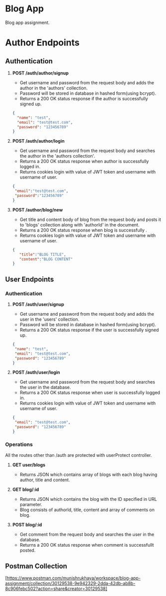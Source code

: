 # Blog App
Blog app assignment.

# Author Endpoints
## Authentication

1. **POST /auth/author/signup**
   - Get username and password from the request body and adds the author in the 'authors' collection.
   - Password will be stored in database in hashed form(using bcrypt).
   - Returns a 200 OK status response if the author is successfully signed up.

   ```json
   {
     "name": "test",
     "email": "test@test.com",
     "password": "123456789"
   }
   ```

2. **POST /auth/author/login**
   - Get username and password from the request body and searches the author in the 'authors collection'.
   - Returns a 200 OK status response when author is successfully logged in.
   - Returns cookies login with value of JWT token and username with username of user.

   ```json
   {
    "email":"test@test.com",
    "password":"123456789"
   }
   ```

3. **POST /author/blog/new**
   - Get title and content body of blog from the request body and posts it to 'blogs' collection along with 'authorId' in the document.
   - Returns a 200 OK status response when blog is successfully .
   - Returns cookies login with value of JWT token and username with username of user.

   ```json
   {
      "title":"BLOG TITLE",
      "content":"BLOG CONTENT"
   }
   ```

## User Endpoints
### Authentication

1. **POST /auth/user/signup**
   - Get username and password from the request body and adds the user in the 'users' collection.
   - Password will be stored in database in hashed form(using bcrypt).
   - Returns a 200 OK status response if the user is successfully signed up.

    ```json
   {
     "name": "test",
     "email": "test@test.com",
     "password": "123456789"
   }
   ```

2. **POST /auth/user/login**
   - Get username and password from the request body and searches the user in the database.
   - Returns a 200 OK status response when user is successfully logged in.
   - Returns cookies login with value of JWT token and username with username of user.

    ```json
   {
     "email": "test@test.com",
     "password": "123456789"
   }
   ```

### Operations

All the routes other than /auth are protected with userProtect controller.

1. **GET user/blogs**
   - Returns JSON which contains array of blogs with each blog having author, title and content.

2. **GET blog/:id**
   - Returns JSON which contains the blog with the ID specified in URL parameter.
   - Blog consists of authorId, title, content and array of comments on blog.

3. **POST blog/:id**
   - Get comment from the request body and searches the user in the database.
   - Returns a 200 OK status response when comment is successfullt posted.

## Postman Collection

[https://www.postman.com/munishrukhaya/workspace/blog-app-assignment/collection/30129538-9e942329-2dda-42db-ab8b-8c906febc502?action=share&creator=30129538]
